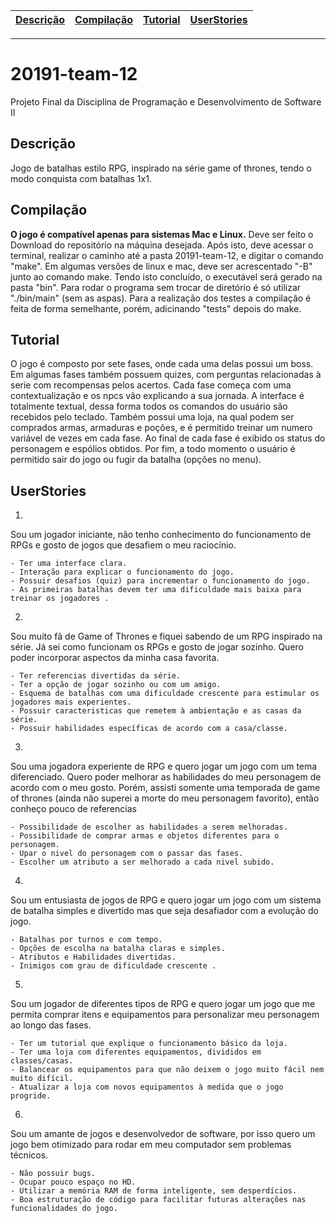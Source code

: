| [Descrição] | [Compilação] | [Tutorial] | [UserStories] | 
|-------------|--------------|------------|---------------|
- - -
# 20191-team-12

Projeto Final da Disciplina de Programação e Desenvolvimento de Software II

## Descrição
Jogo de batalhas estilo RPG, inspirado na série game of thrones, tendo o modo conquista com batalhas 1x1.

## Compilação

**O jogo é compatível apenas para sistemas Mac e Linux.** 
Deve ser feito o Download do repositório na máquina desejada. Após isto, deve acessar o terminal, realizar o caminho até a pasta 20191-team-12, e digitar o comando "make". Em algumas versões de linux e mac, deve ser acrescentado "-B" junto ao comando make.
Tendo isto concluído, o executável será gerado na pasta "bin". Para rodar o programa sem trocar de diretório é só utilizar "./bin/main" (sem as aspas).
Para a realização dos testes a compilação é feita de forma semelhante, porém, adicinando "tests" depois do make.

## Tutorial
O jogo é composto por sete fases, onde cada uma delas possui um boss. Em algumas fases também possuem quizes, com perguntas relacionadas à serie com recompensas pelos acertos. Cada fase começa com uma contextualização e os npcs vão explicando a sua jornada. 
A interface é totalmente textual, dessa forma todos os comandos do usuário são recebidos pelo teclado. Também possui uma loja, na qual podem ser comprados armas, armaduras e poções, e é permitido treinar um numero variável de vezes em cada fase. Ao final de cada fase é exibido os status do personagem e espólios obtidos. Por fim, a todo momento o usuário é permitido sair do jogo ou fugir da batalha (opções no menu).

## UserStories
1.
Sou um jogador iniciante, não tenho conhecimento do funcionamento de RPGs e gosto de jogos que desafiem o meu raciocínio.

    - Ter uma interface clara.
    - Interação para explicar o funcionamento do jogo.
    - Possuir desafios (quiz) para incrementar o funcionamento do jogo.
    - As primeiras batalhas devem ter uma dificuldade mais baixa para treinar os jogadores .

2.
Sou muito fã de Game of Thrones e fiquei sabendo de um RPG inspirado na série. Já sei como funcionam os RPGs e gosto de jogar sozinho. Quero poder incorporar aspectos da minha casa favorita.

    - Ter referencias divertidas da série.
    - Ter a opção de jogar sozinho ou com um amigo.
    - Esquema de batalhas com uma dificuldade crescente para estimular os jogadores mais experientes.
    - Possuir caracteristicas que remetem à ambientação e as casas da série.
    - Possuir habilidades específicas de acordo com a casa/classe.

3.
Sou uma jogadora experiente de RPG e quero jogar um jogo com um tema diferenciado. Quero poder melhorar as habilidades do meu personagem de acordo com o meu gosto. Porém, assisti somente uma temporada de game of thrones (ainda não superei a morte do meu personagem favorito), então conheço pouco de referencias

    - Possibilidade de escolher as habilidades a serem melhoradas.
    - Possibilidade de comprar armas e objetos diferentes para o personagem.
    - Upar o nivel do personagem com o passar das fases.
    - Escolher um atributo a ser melhorado a cada nivel subido.

4.
Sou um entusiasta de jogos de RPG e quero jogar um jogo com um sistema de batalha simples e divertido mas que seja desafiador com a evolução do jogo.

    - Batalhas por turnos e com tempo.
    - Opções de escolha na batalha claras e simples.
    - Atributos e Habilidades divertidas.
    - Inimigos com grau de dificuldade crescente .

5.
Sou um jogador de diferentes tipos de RPG e quero jogar um jogo que me permita comprar itens e equipamentos para personalizar meu personagem ao longo das fases. 

    - Ter um tutorial que explique o funcionamento básico da loja.
    - Ter uma loja com diferentes equipamentos, divididos em classes/casas.
    - Balancear os equipamentos para que não deixem o jogo muito fácil nem muito difícil.
    - Atualizar a loja com novos equipamentos à medida que o jogo progride. 

6.
Sou um amante de jogos e desenvolvedor de software, por isso quero um jogo bem otimizado para rodar em meu computador sem problemas técnicos.

    - Não possuir bugs.
    - Ocupar pouco espaço no HD.
    - Utilizar a memória RAM de forma inteligente, sem desperdícios.
    - Boa estruturação de código para facilitar futuras alterações nas funcionalidades do jogo.

[Descrição]: #descrição
[Compilação]: #compilação
[Tutorial]: #tutorial
[UserStories]: #userstories
